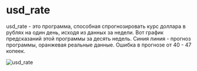 # usd_rate

usd_rate - это программа, способная спрогнозировать курс доллара в рублях на один день, исходя из данных за недели.
Вот график предсказаний этой программы за десять недель. Синия линия - прогноз программы, оранжевая реальные данные.
Ошибка в прогнозе от 40 - 47 копеек. 

![usd_rate](https://user-images.githubusercontent.com/64311703/89824622-f2706c80-db42-11ea-80a5-374d70706bec.png)
